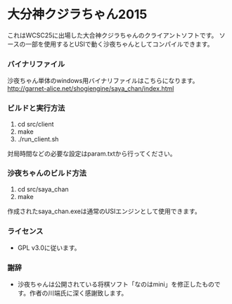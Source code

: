 # 大分神クジラちゃん2015 #

これはWCSC25に出場した大合神クジラちゃんのクライアントソフトです。
ソースの一部を使用するとUSIで動く沙夜ちゃんとしてコンパイルできます。

### バイナリファイル ###

沙夜ちゃん単体のwindows用バイナリファイルはこちらになります。  
http://garnet-alice.net/shogiengine/saya_chan/index.html

### ビルドと実行方法 ###

1. cd src/client
2. make
3. ./run_client.sh

対局時間などの必要な設定はparam.txtから行ってください。

### 沙夜ちゃんのビルド方法 ###

1. cd src/saya_chan
2. make

作成されたsaya_chan.exeは通常のUSIエンジンとして使用できます。

### ライセンス ###

* GPL v3.0に従います。

### 謝辞 ###

* 沙夜ちゃんは公開されている将棋ソフト「なのはmini」を修正したものです。作者の川端氏に深く感謝致します。
